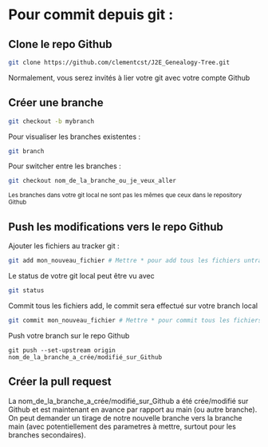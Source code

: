 # Pour commit depuis git : 

## Clone le repo Github

```bash
git clone https://github.com/clementcst/J2E_Genealogy-Tree.git
```
Normalement, vous serez invités à lier votre git avec votre compte Github

## Créer une branche

```bash
git checkout -b mybranch
```


Pour visualiser les branches existentes :
```bash
git branch
```

Pour switcher entre les branches :
```bash
git checkout nom_de_la_branche_ou_je_veux_aller
```

<sub>Les branches dans votre git local ne sont pas les mêmes que ceux dans le repository Github</sub>

## Push les modifications vers le repo Github

Ajouter les fichiers au tracker git : 
```bash
git add mon_nouveau_fichier # Mettre * pour add tous les fichiers untracked
```

Le status de votre git local peut être vu avec 
```bash
git status
```

Commit tous les fichiers add, le commit sera effectué sur votre branch local
```bash
git commit mon_nouveau_fichier # Mettre * pour commit tous les fichiers untracked
```

Push votre branch sur le repo Github
```
git push --set-upstream origin nom_de_la_branche_a_crée/modifié_sur_Github
```

## Créer la pull request

La nom_de_la_branche_a_crée/modifié_sur_Github a été crée/modifié sur Github et est maintenant en avance par rapport au main (ou autre branche). On peut demander un tirage de notre nouvelle branche vers la branche main (avec potentiellement des parametres à mettre, surtout pour les branches secondaires).
